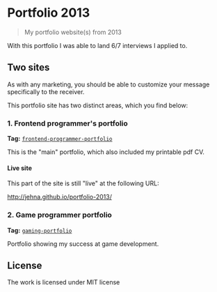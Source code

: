 # Portfolio 2013
> My portfolio website(s) from 2013

With this portfolio I was able to land 6/7 interviews I applied to.

## Two sites

As with any marketing, you should be able to customize your message specifically
to the receiver.

This portfolio site has two distinct areas, which you find below:

### 1. Frontend programmer's portfolio

**Tag:** [`frontend-programmer-portfolio`][frontend-programmer-portfolio]

This is the "main" portfolio, which also included my printable pdf CV.

#### Live site

This part of the site is still "live" at the following URL:

http://jehna.github.io/portfolio-2013/


### 2. Game programmer portfolio

**Tag:** [`gaming-portfolio`][gaming-portfolio]

Portfolio showing my success at game development.


## License
The work is licensed under MIT license


[frontend-programmer-portfolio]:https://github.com/jehna/portfolio-2013/tree/frontend-programmer-portfolio
[gaming-portfolio]:https://github.com/jehna/portfolio-2013/tree/gaming-portfolio
